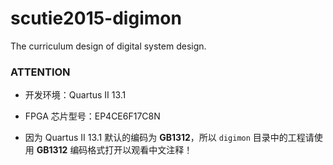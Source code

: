 # scutie2015-digimon

The curriculum design of digital system design.

### ATTENTION

* 开发环境：Quartus II 13.1
* FPGA 芯片型号：EP4CE6F17C8N

* 因为 Quartus II 13.1 默认的编码为 **GB1312**，所以 `digimon` 目录中的工程请使用 **GB1312** 编码格式打开以观看中文注释！